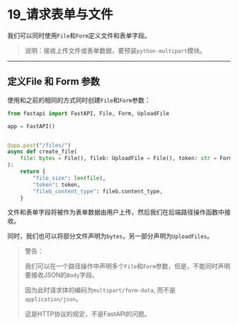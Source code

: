 # 19_请求表单与文件

我们可以同时使用`File`和`Form`定义文件和表单字段。

> 说明：接收上传文件或表单数据，要预装`python-multipart`模块。

---

## 定义File 和 Form 参数

使用和之前的相同的方式同时创建`File`和`Form`参数：

```python
from fastapi import FastAPI, File, Form, UploadFile

app = FastAPI()


@app.post("/files/")
async def create_file(
    file: bytes = File(), fileb: UploadFile = File(), token: str = Form()  # 同时定义File和Form参数
):
    return {
        "file_size": len(file),
        "token": token,
        "fileb_content_type": fileb.content_type,
    }
```

文件和表单字段将被作为表单数据由用户上传，然后我们在后端路径操作函数中接收。

同时，我们也可以将部分文件声明为`bytes`，另一部分声明为`UploadFiles`。

> 警告：
>
> 我们可以在一个路径操作中声明多个`File`和`Form`参数，但是，不能同时声明要接收JSON的`Body`字段。
>
> 因为此时请求体的编码为`multipart/form-data`, 而不是`application/json`。
>
> 这是HTTP协议的规定，不是FastAPI的问题。
